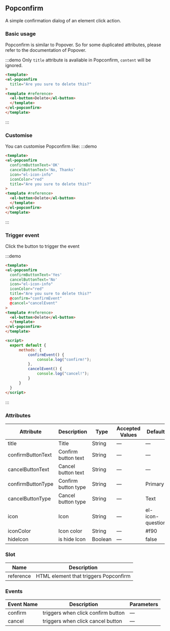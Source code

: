 ## Popconfirm 

A simple confirmation dialog of an element click action.

### Basic usage

Popconfirm is similar to Popover. So for some duplicated attributes, please refer to the documentation of Popover.

:::demo Only `title` attribute is avaliable in Popconfirm, `content` will be ignored.
```html
<template>
<el-popconfirm
  title="Are you sure to delete this?"
>
<template #reference>
  <el-button>Delete</el-button>
  </template>
</el-popconfirm>
</template>
````
:::


### Customise
You can customise Popconfirm like:
:::demo
```html
<template>
<el-popconfirm
  confirmButtonText='OK'
  cancelButtonText='No, Thanks'
  icon="el-icon-info"
  iconColor="red"
  title="Are you sure to delete this?"
>
<template #reference>
  <el-button>Delete</el-button>
  </template>
</el-popconfirm>
</template>
```
:::

### Trigger event
Click the button to trigger the event

:::demo

```html
<template>
<el-popconfirm
  confirmButtonText='Yes'
  cancelButtonText='No'
  icon="el-icon-info"
  iconColor="red"
  title="Are you sure to delete this?"
  @confirm="confirmEvent"
  @cancel="cancelEvent"       
>
<template #reference>
  <el-button>Delete</el-button>
  </template>
</el-popconfirm>
</template>

<script>
  export default {
      methods: {
          confirmEvent() {
              console.log("confirm!");
          },
          cancelEvent() {
              console.log("cancel!");
          }
      }
  }
</script>
```

:::

### Attributes
| Attribute      | Description          | Type      | Accepted Values       | Default  |
|--------------------|----------------------------------------------------------|-------------------|-------------|--------|
|  title              | Title | String | — | — |
|  confirmButtonText              | Confirm button text | String | — | — |
|  cancelButtonText              | Cancel button text | String | — | — |
|  confirmButtonType              | Confirm button type | String | — | Primary |
|  cancelButtonType              | Cancel button type | String | — | Text |
|  icon              | Icon | String | — | el-icon-question |
|  iconColor              | Icon color | String | — | #f90 |
|  hideIcon              | is hide Icon | Boolean | — | false |

### Slot
| Name | Description |
|--- | ---|
| reference | HTML element that triggers Popconfirm |

### Events
| Event Name | Description | Parameters |
|---------|--------|---------|
| confirm | triggers when click confirm button | — |
| cancel | triggers when click cancel button | — |
